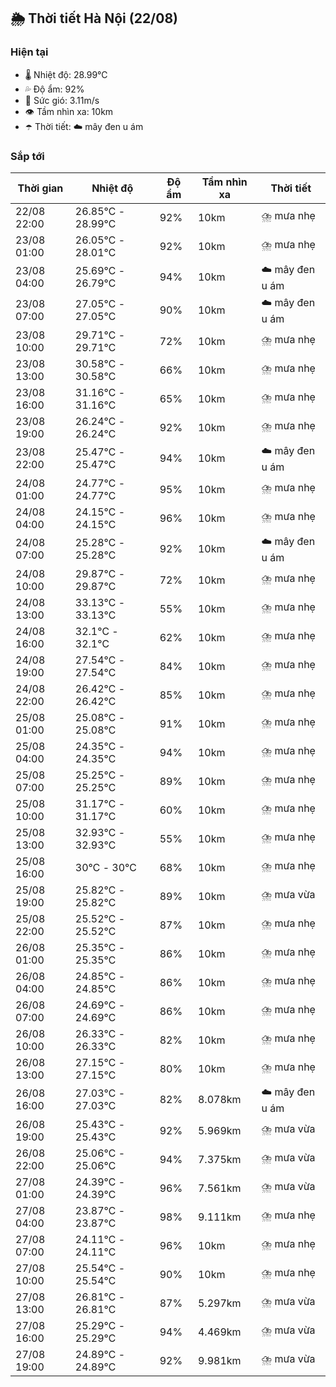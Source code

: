 ## 🌦️ Thời tiết Hà Nội (22/08)

### Hiện tại

- 🌡️ Nhiệt độ: 28.99℃
- 💦 Độ ẩm: 92%
- 💨 Sức gió: 3.11m/s
- 👁️ Tầm nhìn xa: 10km
- ☂️ Thời tiết: ☁️ mây đen u ám

### Sắp tới

| Thời gian | Nhiệt độ | Độ ẩm | Tầm nhìn xa | Thời tiết |
| --- | --- | --- | --- | --- |
| 22/08 22:00 | 26.85℃ - 28.99℃ | 92% | 10km | ⛈️ mưa nhẹ |
| 23/08 01:00 | 26.05℃ - 28.01℃ | 92% | 10km | ⛈️ mưa nhẹ |
| 23/08 04:00 | 25.69℃ - 26.79℃ | 94% | 10km | ☁️ mây đen u ám |
| 23/08 07:00 | 27.05℃ - 27.05℃ | 90% | 10km | ☁️ mây đen u ám |
| 23/08 10:00 | 29.71℃ - 29.71℃ | 72% | 10km | ⛈️ mưa nhẹ |
| 23/08 13:00 | 30.58℃ - 30.58℃ | 66% | 10km | ⛈️ mưa nhẹ |
| 23/08 16:00 | 31.16℃ - 31.16℃ | 65% | 10km | ⛈️ mưa nhẹ |
| 23/08 19:00 | 26.24℃ - 26.24℃ | 92% | 10km | ⛈️ mưa nhẹ |
| 23/08 22:00 | 25.47℃ - 25.47℃ | 94% | 10km | ☁️ mây đen u ám |
| 24/08 01:00 | 24.77℃ - 24.77℃ | 95% | 10km | ⛈️ mưa nhẹ |
| 24/08 04:00 | 24.15℃ - 24.15℃ | 96% | 10km | ⛈️ mưa nhẹ |
| 24/08 07:00 | 25.28℃ - 25.28℃ | 92% | 10km | ☁️ mây đen u ám |
| 24/08 10:00 | 29.87℃ - 29.87℃ | 72% | 10km | ⛈️ mưa nhẹ |
| 24/08 13:00 | 33.13℃ - 33.13℃ | 55% | 10km | ⛈️ mưa nhẹ |
| 24/08 16:00 | 32.1℃ - 32.1℃ | 62% | 10km | ⛈️ mưa nhẹ |
| 24/08 19:00 | 27.54℃ - 27.54℃ | 84% | 10km | ⛈️ mưa nhẹ |
| 24/08 22:00 | 26.42℃ - 26.42℃ | 85% | 10km | ⛈️ mưa nhẹ |
| 25/08 01:00 | 25.08℃ - 25.08℃ | 91% | 10km | ⛈️ mưa nhẹ |
| 25/08 04:00 | 24.35℃ - 24.35℃ | 94% | 10km | ⛈️ mưa nhẹ |
| 25/08 07:00 | 25.25℃ - 25.25℃ | 89% | 10km | ⛈️ mưa nhẹ |
| 25/08 10:00 | 31.17℃ - 31.17℃ | 60% | 10km | ⛈️ mưa nhẹ |
| 25/08 13:00 | 32.93℃ - 32.93℃ | 55% | 10km | ⛈️ mưa nhẹ |
| 25/08 16:00 | 30℃ - 30℃ | 68% | 10km | ⛈️ mưa nhẹ |
| 25/08 19:00 | 25.82℃ - 25.82℃ | 89% | 10km | ⛈️ mưa vừa |
| 25/08 22:00 | 25.52℃ - 25.52℃ | 87% | 10km | ⛈️ mưa nhẹ |
| 26/08 01:00 | 25.35℃ - 25.35℃ | 86% | 10km | ⛈️ mưa nhẹ |
| 26/08 04:00 | 24.85℃ - 24.85℃ | 86% | 10km | ⛈️ mưa nhẹ |
| 26/08 07:00 | 24.69℃ - 24.69℃ | 86% | 10km | ⛈️ mưa nhẹ |
| 26/08 10:00 | 26.33℃ - 26.33℃ | 82% | 10km | ⛈️ mưa nhẹ |
| 26/08 13:00 | 27.15℃ - 27.15℃ | 80% | 10km | ⛈️ mưa nhẹ |
| 26/08 16:00 | 27.03℃ - 27.03℃ | 82% | 8.078km | ☁️ mây đen u ám |
| 26/08 19:00 | 25.43℃ - 25.43℃ | 92% | 5.969km | ⛈️ mưa vừa |
| 26/08 22:00 | 25.06℃ - 25.06℃ | 94% | 7.375km | ⛈️ mưa vừa |
| 27/08 01:00 | 24.39℃ - 24.39℃ | 96% | 7.561km | ⛈️ mưa vừa |
| 27/08 04:00 | 23.87℃ - 23.87℃ | 98% | 9.111km | ⛈️ mưa nhẹ |
| 27/08 07:00 | 24.11℃ - 24.11℃ | 96% | 10km | ⛈️ mưa nhẹ |
| 27/08 10:00 | 25.54℃ - 25.54℃ | 90% | 10km | ⛈️ mưa nhẹ |
| 27/08 13:00 | 26.81℃ - 26.81℃ | 87% | 5.297km | ⛈️ mưa vừa |
| 27/08 16:00 | 25.29℃ - 25.29℃ | 94% | 4.469km | ⛈️ mưa vừa |
| 27/08 19:00 | 24.89℃ - 24.89℃ | 92% | 9.981km | ⛈️ mưa vừa |
